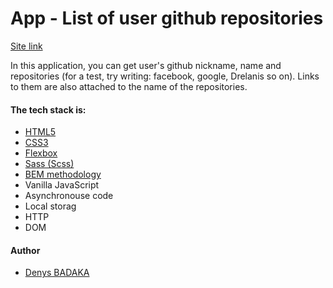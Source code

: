 <h1>App - List of user github repositories</h1>

<a href="https://drelanis.github.io/List-of-user-Github-repositories/">Site link</a>

<p>In this application, you can get user's github nickname, name and repositories (for a test, try writing: facebook, google, Drelanis so on). Links to them are also attached to the name of the repositories.</p>

<h4>The tech stack is:</h4>

<ul>
<li><a href="https://en.wikipedia.org/wiki/HTML5">HTML5</a></li>
<li><a href="https://en.wikipedia.org/wiki/Cascading_Style_Sheets">CSS3</a></li>
<li><a href="https://en.wikipedia.org/wiki/CSS_Flexible_Box_Layout">Flexbox</a></li>
<li><a href="https://sass-lang.com/">Sass (Scss)</a></li>
<li><a href="https://en.bem.info/methodology/">BEM methodology</a></li>
<li>Vanilla JavaScript</li>
<li>Asynchronouse code</li>
<li>Local storag</li>
<li>HTTP</li>
<li>DOM</li>
</ul>

<h4>Author</h4>

<ul>
<li><a href="https://t.me/Drelanis">Denys BADAKA</a></li>
